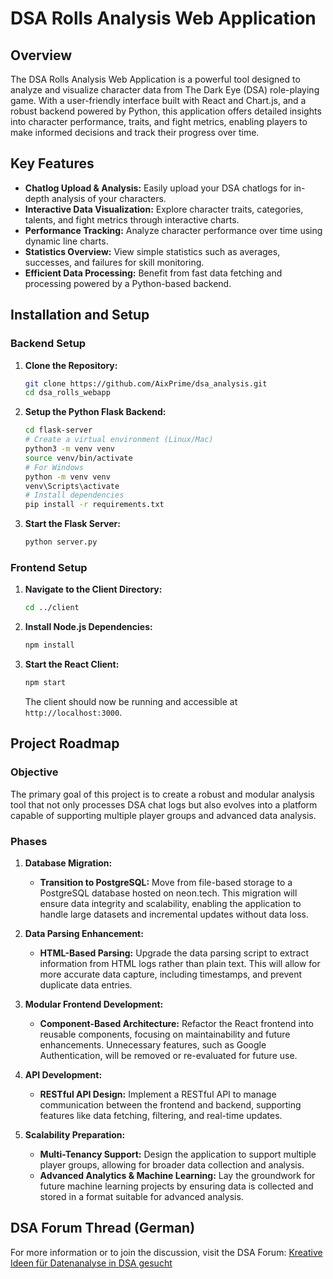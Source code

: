 # DSA Rolls Analysis Web Application

## Overview

The DSA Rolls Analysis Web Application is a powerful tool designed to analyze and visualize character data from The Dark Eye (DSA) role-playing game. With a user-friendly interface built with React and Chart.js, and a robust backend powered by Python, this application offers detailed insights into character performance, traits, and fight metrics, enabling players to make informed decisions and track their progress over time.

## Key Features

- **Chatlog Upload & Analysis:** Easily upload your DSA chatlogs for in-depth analysis of your characters.
- **Interactive Data Visualization:** Explore character traits, categories, talents, and fight metrics through interactive charts.
- **Performance Tracking:** Analyze character performance over time using dynamic line charts.
- **Statistics Overview:** View simple statistics such as averages, successes, and failures for skill monitoring.
- **Efficient Data Processing:** Benefit from fast data fetching and processing powered by a Python-based backend.

## Installation and Setup

### Backend Setup

1. **Clone the Repository:**
   ```bash
   git clone https://github.com/AixPrime/dsa_analysis.git
   cd dsa_rolls_webapp
   ```

2. **Setup the Python Flask Backend:**
   ```bash
   cd flask-server
   # Create a virtual environment (Linux/Mac)
   python3 -m venv venv 
   source venv/bin/activate
   # For Windows
   python -m venv venv
   venv\Scripts\activate
   # Install dependencies
   pip install -r requirements.txt
   ```

3. **Start the Flask Server:**
   ```bash
   python server.py
   ```

### Frontend Setup

1. **Navigate to the Client Directory:**
   ```bash
   cd ../client
   ```

2. **Install Node.js Dependencies:**
   ```bash
   npm install
   ```

3. **Start the React Client:**
   ```bash
   npm start
   ```

   The client should now be running and accessible at `http://localhost:3000`.

## Project Roadmap

### Objective

The primary goal of this project is to create a robust and modular analysis tool that not only processes DSA chat logs but also evolves into a platform capable of supporting multiple player groups and advanced data analysis.

### Phases

1. **Database Migration:**
   - **Transition to PostgreSQL:** Move from file-based storage to a PostgreSQL database hosted on neon.tech. This migration will ensure data integrity and scalability, enabling the application to handle large datasets and incremental updates without data loss.

2. **Data Parsing Enhancement:**
   - **HTML-Based Parsing:** Upgrade the data parsing script to extract information from HTML logs rather than plain text. This will allow for more accurate data capture, including timestamps, and prevent duplicate data entries.

3. **Modular Frontend Development:**
   - **Component-Based Architecture:** Refactor the React frontend into reusable components, focusing on maintainability and future enhancements. Unnecessary features, such as Google Authentication, will be removed or re-evaluated for future use.

4. **API Development:**
   - **RESTful API Design:** Implement a RESTful API to manage communication between the frontend and backend, supporting features like data fetching, filtering, and real-time updates.

5. **Scalability Preparation:**
   - **Multi-Tenancy Support:** Design the application to support multiple player groups, allowing for broader data collection and analysis.
   - **Advanced Analytics & Machine Learning:** Lay the groundwork for future machine learning projects by ensuring data is collected and stored in a format suitable for advanced analysis.

## DSA Forum Thread (German)

For more information or to join the discussion, visit the DSA Forum: [Kreative Ideen für Datenanalyse in DSA gesucht](https://dsaforum.de/viewtopic.php?p=2130810&sid=35430a31d27d49c3c592265d31acf1e0#p2130810)